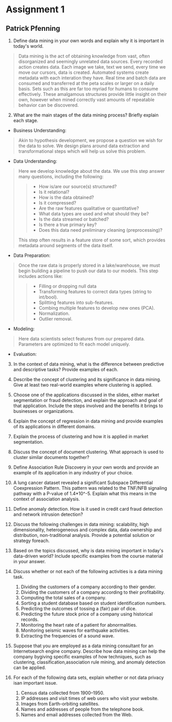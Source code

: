 # Assignment 1

## Patrick Pfenning

1. Define data mining in your own words and explain why it is important in today's world.

> Data mining is the act of obtaining knowledge from vast, often disorganized and seemingly unrelated data sources.
> Every recorded action creates data.
> Each image we take, text we send, every time we move our cursors, data is created.
> Automated systems create metadata with each interation they have.
> Real time and batch data are consumed and transferred at the peta scales or larger on a daily basis. 
> Sets such as this are far too myriad for humans to consume effectively.
> These amalgamous structures provide little insight on their own, however when mined correctly vast amounts of repeatable behavior can be discovered.

2. What are the main stages of the data mining process? Briefly explain each stage.

- Business Understanding: 

> Akin to hypothesis development, we propose a question we wish for the data to solve. 
> We design plans around data extraction and transformational steps which will help us solve this problem.

- Data Understanding:

> Here we develop knowledge about the data.
> We use this step answer many questions, including the following:
>> - How is/are our source(s) structured?
>> - Is it relational?
>> - How is the data obtained? 
>> - Is it compressed?
>> - Are the raw features qualitative or quantitative?
>> - What data types are used and what should they be?
>> - Is the data streamed or batched?
>> - Is there a true primary key?
>> - Does this data need preliminary cleaning (preprocessing)?
>> 
> This step often results in a feature store of some sort, which provides metadata around segments of the data itself.

- Data Preparation:

> Once the raw data is properly stored in a lake/warehouse, we must begin building a pipeline to push our data to our models.
> This step includes actions like:
> >- Filling or dropping null data
> >- Transforming features to correct data types (string to int/bool).
> >- Splitting features into sub-features.
> >- Combing multiple features to develop new ones (PCA).
> >- Normalization.
> >- Outlier removal.

- Modeling:

> Here data scientists select features from our prepared data.
> Parameters are optimized to fit each model uniquely.

- Evaluation:

> 



3. In the context of data mining, what is the difference between predictive and descriptive tasks? Provide examples of each.

4. Describe the concept of clustering and its significance in data mining. Give at least two real-world examples where clustering is applied.

5. Choose  one  of  the  applications  discussed  in  the  slides,  either  market  segmentation  or  fraud detection, and explain the approach and goal of that application. Include the steps involved and the benefits it brings to businesses or organizations.

6. Explain  the  concept  of  regression  in  data  mining  and  provide  examples  of  its  applications  in different domains.

7. Explain the process of clustering and how it is applied in market segmentation.

8. Discuss the concept of document clustering. What approach is used to cluster similar documents together?

9. Define Association Rule Discovery in your own words and provide an example of its application in any industry of your choice.

10. A  lung  cancer  dataset  revealed  a  significant  Subspace  Differential  Coexpression  Pattern.  This pattern was related to the TNF/NFB signaling pathway with a P-value of 1.4*10^-5. Explain what this means in the context of association analysis.

11. Define  anomaly  detection. How  is  it  used  in  credit  card  fraud  detection and  network intrusion detection?

12. Discuss the following challenges in data mining: scalability, high dimensionality, heterogeneous and complex data, data ownership and distribution, non-traditional analysis. Provide a potential solution or strategy foreach.

13. Based on the topics discussed, why is data mining important in today's data-driven world? Include specific examples from the course material in your answer.

14. Discuss whether or not each of the following activities is a data mining task. 

    1. Dividing the customers of a company according to their gender.
    2. Dividing the customers of a company according to their profitability.
    3. Computing the total sales of a company.
    4. Sorting a student database based on student identification numbers.
    5. Predicting the outcomes of tossing a (fair) pair of dice.
    6. Predicting the future stock price of a company using historical records.
    7. Monitoring the heart rate of a patient for abnormalities.
    8. Monitoring seismic waves for earthquake activities.
    9. Extracting the frequencies of a sound wave.
15. Suppose  that  you  are  employed  as  a  data  mining  consultant  for  an  Internetsearch  engine company. Describe  how  data mining  can  help  the company bygiving specific  examples of how techniques, such as clustering, classification,association rule mining, and anomaly detection can be applied.
16. For each of the following data sets, explain whether or not data privacy isan important issue.
    1. Census data collected from 1900–1950.
    2. IP addresses and visit times of web users who visit your website.
    3. Images from Earth-orbiting satellites.
    4. Names and addresses of people from the telephone book.
    5. Names and email addresses collected from the Web.